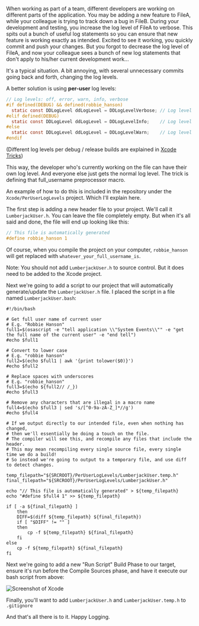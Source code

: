 When working as part of a team, different developers are working on different parts of the application. You may be adding a new feature to FileA, while your colleague is trying to track down a bug in FileB. During your development and testing, you increase the log level of FileA to verbose. This spits out a bunch of useful log statements so you can ensure that new feature is working exactly as intended. Excited to see it working, you quickly commit and push your changes. But you forgot to decrease the log level of FileA, and now your colleague sees a bunch of new log statements that don't apply to his/her current development work...

It's a typical situation. A bit annoying, with several unnecessary commits going back and forth, changing the log levels.

A better solution is using **per-user** log levels:

```objective-c
// Log levels: off, error, warn, info, verbose
#if defined(DEBUG) && defined(robbie_hanson)
  static const DDLogLevel ddLogLevel = DDLogLevelVerbose; // Log level for robbie (debug)
#elif defined(DEBUG)
  static const DDLogLevel ddLogLevel = DDLogLevelInfo;    // Log level for other team members (debug)
#else
  static const DDLogLevel ddLogLevel = DDLogLevelWarn;    // Log level for release build
#endif
```

(Different log levels per debug / release builds are explained in [Xcode Tricks](XcodeTricks.md))

This way, the developer who's currently working on the file can have their own log level. And everyone else just gets the normal log level. The trick is defining that full_username preprocessor macro.

An example of how to do this is included in the repository under the `Xcode/PerUserLogLevels` project. Which I'll explain here.

The first step is adding a new header file to your project. We'll call it `LumberjackUser.h`. You can leave the file completely empty. But when it's all said and done, the file will end up looking like this:

```objective-c
// This file is automatically generated
#define robbie_hanson 1
```

Of course, when you compile the project on your computer, `robbie_hanson` will get replaced with `whatever_your_full_username_is`.

Note: You should not add `LumberjackUser.h` to source control. But it does need to be added to the Xcode project.

Next we're going to add a script to our project that will automatically generate/update the `LumberjackUser.h` file. I placed the script in a file named `LumberjackUser.bash`:

```
#!/bin/bash

# Get full user name of current user
# E.g. "Robbie Hanson"
full1=$(osascript -e "tell application \\"System Events\\"" -e "get the full name of the current user" -e "end tell")
#echo $full1

# Convert to lower case
# E.g. "robbie hanson"
full2=$(echo $full1 | awk '{print tolower($0)}')
#echo $full2

# Replace spaces with underscores
# E.g. "robbie_hanson"
full3=$(echo ${full2// /_})
#echo $full3

# Remove any characters that are illegal in a macro name
full4=$(echo $full3 | sed 's/[^0-9a-zA-Z_]*//g')
#echo $full4

# If we output directly to our intended file, even when nothing has changed,
# then we'll essentially be doing a touch on the file.
# The compiler will see this, and recompile any files that include the header.
# This may mean recompiling every single source file, every single time we do a build!
# So instead we're going to output to a temporary file, and use diff to detect changes.

temp_filepath="${SRCROOT}/PerUserLogLevels/LumberjackUser.temp.h"
final_filepath="${SRCROOT}/PerUserLogLevels/LumberjackUser.h"

echo "// This file is automatically generated" > ${temp_filepath}
echo "#define $full4 1" >> ${temp_filepath}

if [ -a ${final_filepath} ]
	then
	DIFF=$(diff ${temp_filepath} ${final_filepath}) 
	if [ "$DIFF" != "" ] 
	then
		cp -f ${temp_filepath} ${final_filepath}
	fi
else
	cp -f ${temp_filepath} ${final_filepath}
fi
```

Next we're going to add a new "Run Script" Build Phase to our target, ensure it's run before the Compile Sources phase, and have it execute our bash script from above:

![Screenshot of Xcode](http://www.deusty.com/blog/CocoaLumberjack/PerUserLogLevels1.png)

Finally, you'll want to add `LumberjackUser.h` and `LumberjackUser.temp.h` to `.gitignore`

And that's all there is to it. Happy Logging.